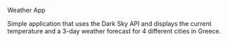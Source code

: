 Weather App

Simple application that uses the Dark Sky API and displays the current temperature and a 3-day weather forecast for 4 different cities in Greece.
